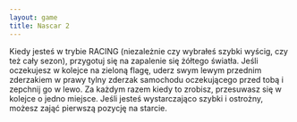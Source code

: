 ```yaml
---
layout: game
title: Nascar 2
---
```


Kiedy jesteś w trybie RACING (niezależnie czy wybrałeś szybki wyścig, 
czy też cały sezon), przygotuj się na zapalenie się żółtego światła. 
Jeśli oczekujesz w kolejce na zieloną flagę, uderz swym lewym 
przednim zderzakiem w prawy tylny zderzak samochodu 
oczekującego przed tobą i zepchnij go w lewo. Za każdym razem 
kiedy to zrobisz, przesuwasz się w kolejce o jedno miejsce. Jeśli jesteś 
wystarczająco szybki i ostrożny, możesz zająć pierwszą pozycję na 
starcie.
